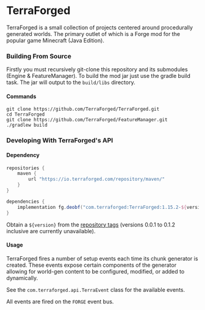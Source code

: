 # TerraForged

TerraForged is a small collection of projects centered around procedurally generated worlds.
The primary outlet of which is a Forge mod for the popular game Minecraft (Java Edition).

### Building From Source

Firstly you must recursively git-clone this repository and its submodules (Engine & FeatureManager). To build the
mod jar just use the gradle build task. The jar will output to the `build/libs` directory.

#### Commands
```shell script
git clone https://github.com/TerraForged/TerraForged.git
cd TerraForged
git clone https://github.com/TerraForged/FeatureManager.git
./gradlew build
```

### Developing With TerraForged's API

#### Dependency
```groovy
repositories {
    maven { 
        url "https://io.terraforged.com/repository/maven/" 
    }
}

dependencies {
    implementation fg.deobf("com.terraforged:TerraForged:1.15.2-${version}")
}
```

Obtain a `${version}` from the [repository tags](https://github.com/TerraForged/TerraForged/releases) 
(versions 0.0.1 to 0.1.2 inclusive are currently unavailable).

#### Usage

TerraForged fires a number of setup events each time its chunk generator is created. These events expose certain
components of the generator allowing for world-gen content to be configured, modified, or added to dynamically.

See the `com.terraforged.api.TerraEvent` class for the available events.

All events are fired on the `FORGE` event bus.
